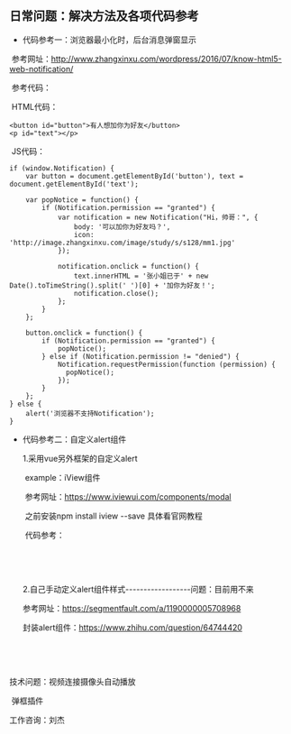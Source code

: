 ## 日常问题：解决方法及各项代码参考

- 代码参考一：浏览器最小化时，后台消息弹窗显示


​	参考网址：http://www.zhangxinxu.com/wordpress/2016/07/know-html5-web-notification/

​	参考代码：

​		HTML代码：

```
<button id="button">有人想加你为好友</button>
<p id="text"></p>
```

​		JS代码：

```
if (window.Notification) {
    var button = document.getElementById('button'), text = document.getElementById('text');
    
    var popNotice = function() {
        if (Notification.permission == "granted") {
            var notification = new Notification("Hi，帅哥：", {
                body: '可以加你为好友吗？',
                icon: 'http://image.zhangxinxu.com/image/study/s/s128/mm1.jpg'
            });
            
            notification.onclick = function() {
                text.innerHTML = '张小姐已于' + new Date().toTimeString().split(' ')[0] + '加你为好友！';
                notification.close();    
            };
        }    
    };
    
    button.onclick = function() {
        if (Notification.permission == "granted") {
            popNotice();
        } else if (Notification.permission != "denied") {
            Notification.requestPermission(function (permission) {
              popNotice();
            });
        }
    };
} else {
    alert('浏览器不支持Notification');    
}
```

- 代码参考二：自定义alert组件

  1.采用vue另外框架的自定义alert

  ​	example：iView组件

  ​	参考网址：https://www.iviewui.com/components/modal

  ​	之前安装npm install iview --save       具体看官网教程

  ​	代码参考：

  ​		<template>

      <Button type="primary" @click="modal1 = true">Display dialog box</Button>
      <Modal
          v-model="modal1"
          title="Common Modal dialog box title"
          @on-ok="ok"
          @on-cancel="cancel">
          <p>Content of dialog</p>
          <p>Content of dialog</p>
          <p>Content of dialog</p>
      </Modal>

  </template>
  <script>

      export default {
          data () {
              return {
                  modal1: false
              }
          },
          methods: {
              ok () {
                  this.$Message.info('Clicked ok');
              },
              cancel () {
                  this.$Message.info('Clicked cancel');
              }
          }
      }

  </script>

  ​

  2.自己手动定义alert组件样式------------------问题：目前用不来

  参考网址：https://segmentfault.com/a/1190000005708968

  封装alert组件：https://www.zhihu.com/question/64744420

  ​

  ​



技术问题：视频连接摄像头自动播放

​		弹框插件





工作咨询：刘杰